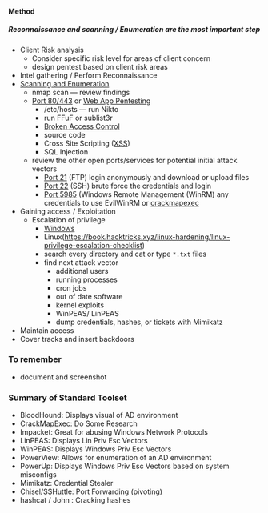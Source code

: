 #### Method
##### Reconnaissance and scanning / Enumeration are the most important step


- Client Risk analysis
    - Consider specific risk level for areas of client concern
    - design pentest based on client risk areas
- Intel gathering / Perform Reconnaissance
- [Scanning and Enumeration](https://book.hacktricks.xyz/generic-methodologies-and-resources/pentesting-network)
    - nmap scan — review findings
    - [Port 80/443](https://book.hacktricks.xyz/network-services-pentesting/pentesting-web) or [Web App Pentesting](https://www.youtube.com/watch?v=azYwfI26oXo&t=556s)
        - /etc/hosts
        — run Nikto
        - run FFuF or sublist3r
        - [Broken Access Control](https://owasp.org/Top10/A01_2021-Broken_Access_Control/)
        - source code
        - Cross Site Scripting ([XSS](https://owasp.org/www-community/attacks/xss/))
        - SQL Injection
    - review the other open ports/services for potential initial attack vectors
        - [Port 21](https://book.hacktricks.xyz/network-services-pentesting/pentesting-ftp) (FTP) login anonymously and download or upload files
        - [Port 22](https://book.hacktricks.xyz/network-services-pentesting/pentesting-ssh) (SSH) brute force the credentials and login
        - [Port 5985](https://book.hacktricks.xyz/network-services-pentesting/5985-5986-pentesting-winrm) (Windows Remote Management (WinRM) any credentials to use EvilWinRM or [crackmapexec](https://www.ivoidwarranties.tech/posts/pentesting-tuts/cme/crackmapexec-cheatsheet/)
- Gaining access / Exploitation
    - Escalation of privilege
        - [Windows](https://book.hacktricks.xyz/windows-hardening/windows-local-privilege-escalation)
        - Linux(https://book.hacktricks.xyz/linux-hardening/linux-privilege-escalation-checklist)
        - search every directory and cat or type ```*.txt``` files
        - find next attack vector
            - additional users
            - running processes
            - cron jobs
            - out of date software
            - kernel exploits
            - WinPEAS/ LinPEAS
            - dump credentials, hashes, or tickets with Mimikatz
- Maintain access
- Cover tracks and insert backdoors


### To remember

- document and screenshot

### Summary of Standard Toolset

- BloodHound: Displays visual of AD environment
- CrackMapExec: Do Some Research
- Impacket: Great for abusing Windows Network Protocols
- LinPEAS: Displays Lin Priv Esc Vectors
- WinPEAS: Displays Windows Priv Esc Vectors
- PowerView: Allows for enumeration of an AD environment
- PowerUp: Displays Windows Priv Esc Vectors based on system misconfigs
- Mimikatz: Credential Stealer
- Chisel/SSHuttle: Port Forwarding (pivoting)
- hashcat / John : Cracking hashes
